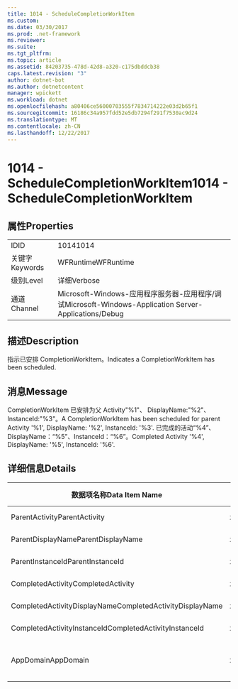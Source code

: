 ```yaml
---
title: 1014 - ScheduleCompletionWorkItem
ms.custom: 
ms.date: 03/30/2017
ms.prod: .net-framework
ms.reviewer: 
ms.suite: 
ms.tgt_pltfrm: 
ms.topic: article
ms.assetid: 84203735-478d-42d8-a320-c175dbddcb38
caps.latest.revision: "3"
author: dotnet-bot
ms.author: dotnetcontent
manager: wpickett
ms.workload: dotnet
ms.openlocfilehash: a80406ce56000703555f7834714222e03d2b65f1
ms.sourcegitcommit: 16186c34a957fdd52e5db7294f291f7530ac9d24
ms.translationtype: MT
ms.contentlocale: zh-CN
ms.lasthandoff: 12/22/2017
---
```

# <a name="1014---schedulecompletionworkitem"></a><span data-ttu-id="7891a-102">1014 - ScheduleCompletionWorkItem</span><span class="sxs-lookup"><span data-stu-id="7891a-102">1014 - ScheduleCompletionWorkItem</span></span>
## <a name="properties"></a><span data-ttu-id="7891a-103">属性</span><span class="sxs-lookup"><span data-stu-id="7891a-103">Properties</span></span>  
  
|||  
|-|-|  
|<span data-ttu-id="7891a-104">ID</span><span class="sxs-lookup"><span data-stu-id="7891a-104">ID</span></span>|<span data-ttu-id="7891a-105">1014</span><span class="sxs-lookup"><span data-stu-id="7891a-105">1014</span></span>|  
|<span data-ttu-id="7891a-106">关键字</span><span class="sxs-lookup"><span data-stu-id="7891a-106">Keywords</span></span>|<span data-ttu-id="7891a-107">WFRuntime</span><span class="sxs-lookup"><span data-stu-id="7891a-107">WFRuntime</span></span>|  
|<span data-ttu-id="7891a-108">级别</span><span class="sxs-lookup"><span data-stu-id="7891a-108">Level</span></span>|<span data-ttu-id="7891a-109">详细</span><span class="sxs-lookup"><span data-stu-id="7891a-109">Verbose</span></span>|  
|<span data-ttu-id="7891a-110">通道</span><span class="sxs-lookup"><span data-stu-id="7891a-110">Channel</span></span>|<span data-ttu-id="7891a-111">Microsoft-Windows-应用程序服务器-应用程序/调试</span><span class="sxs-lookup"><span data-stu-id="7891a-111">Microsoft-Windows-Application Server-Applications/Debug</span></span>|  
  
## <a name="description"></a><span data-ttu-id="7891a-112">描述</span><span class="sxs-lookup"><span data-stu-id="7891a-112">Description</span></span>  
 <span data-ttu-id="7891a-113">指示已安排 CompletionWorkItem。</span><span class="sxs-lookup"><span data-stu-id="7891a-113">Indicates a CompletionWorkItem has been scheduled.</span></span>  
  
## <a name="message"></a><span data-ttu-id="7891a-114">消息</span><span class="sxs-lookup"><span data-stu-id="7891a-114">Message</span></span>  
 <span data-ttu-id="7891a-115">CompletionWorkItem 已安排为父 Activity"%1"、 DisplayName:"%2"、 InstanceId:"%3"。</span><span class="sxs-lookup"><span data-stu-id="7891a-115">A CompletionWorkItem has been scheduled for parent Activity '%1', DisplayName: '%2', InstanceId: '%3'.</span></span>  <span data-ttu-id="7891a-116">已完成的活动“%4”、DisplayName：“%5”、InstanceId：“%6”。</span><span class="sxs-lookup"><span data-stu-id="7891a-116">Completed Activity '%4', DisplayName: '%5', InstanceId: '%6'.</span></span>  
  
## <a name="details"></a><span data-ttu-id="7891a-117">详细信息</span><span class="sxs-lookup"><span data-stu-id="7891a-117">Details</span></span>  
  
|<span data-ttu-id="7891a-118">数据项名称</span><span class="sxs-lookup"><span data-stu-id="7891a-118">Data Item Name</span></span>|<span data-ttu-id="7891a-119">数据项类型</span><span class="sxs-lookup"><span data-stu-id="7891a-119">Data Item Type</span></span>|<span data-ttu-id="7891a-120">描述</span><span class="sxs-lookup"><span data-stu-id="7891a-120">Description</span></span>|  
|--------------------|--------------------|-----------------|  
|<span data-ttu-id="7891a-121">ParentActivity</span><span class="sxs-lookup"><span data-stu-id="7891a-121">ParentActivity</span></span>|<span data-ttu-id="7891a-122">xs:string</span><span class="sxs-lookup"><span data-stu-id="7891a-122">xs:string</span></span>|<span data-ttu-id="7891a-123">父活动的类型名称。</span><span class="sxs-lookup"><span data-stu-id="7891a-123">The type name of the parent activity.</span></span>|  
|<span data-ttu-id="7891a-124">ParentDisplayName</span><span class="sxs-lookup"><span data-stu-id="7891a-124">ParentDisplayName</span></span>|<span data-ttu-id="7891a-125">xs:string</span><span class="sxs-lookup"><span data-stu-id="7891a-125">xs:string</span></span>|<span data-ttu-id="7891a-126">父活动的显示名称。</span><span class="sxs-lookup"><span data-stu-id="7891a-126">The display name of the parent activity.</span></span>|  
|<span data-ttu-id="7891a-127">ParentInstanceId</span><span class="sxs-lookup"><span data-stu-id="7891a-127">ParentInstanceId</span></span>|<span data-ttu-id="7891a-128">xs:string</span><span class="sxs-lookup"><span data-stu-id="7891a-128">xs:string</span></span>|<span data-ttu-id="7891a-129">父活动的实例 ID。</span><span class="sxs-lookup"><span data-stu-id="7891a-129">The instance id of the parent activity.</span></span>|  
|<span data-ttu-id="7891a-130">CompletedActivity</span><span class="sxs-lookup"><span data-stu-id="7891a-130">CompletedActivity</span></span>|<span data-ttu-id="7891a-131">xs:string</span><span class="sxs-lookup"><span data-stu-id="7891a-131">xs:string</span></span>|<span data-ttu-id="7891a-132">已完成活动的类型名称。</span><span class="sxs-lookup"><span data-stu-id="7891a-132">The type name of the completed activity.</span></span>|  
|<span data-ttu-id="7891a-133">CompletedActivityDisplayName</span><span class="sxs-lookup"><span data-stu-id="7891a-133">CompletedActivityDisplayName</span></span>|<span data-ttu-id="7891a-134">xs:string</span><span class="sxs-lookup"><span data-stu-id="7891a-134">xs:string</span></span>|<span data-ttu-id="7891a-135">已完成活动的显示名称。</span><span class="sxs-lookup"><span data-stu-id="7891a-135">The display name of the completed activity.</span></span>|  
|<span data-ttu-id="7891a-136">CompletedActivityInstanceId</span><span class="sxs-lookup"><span data-stu-id="7891a-136">CompletedActivityInstanceId</span></span>|<span data-ttu-id="7891a-137">xs:string</span><span class="sxs-lookup"><span data-stu-id="7891a-137">xs:string</span></span>|<span data-ttu-id="7891a-138">已完成活动的实例 ID。</span><span class="sxs-lookup"><span data-stu-id="7891a-138">The instance id of the completed activity.</span></span>|  
|<span data-ttu-id="7891a-139">AppDomain</span><span class="sxs-lookup"><span data-stu-id="7891a-139">AppDomain</span></span>|<span data-ttu-id="7891a-140">xs:string</span><span class="sxs-lookup"><span data-stu-id="7891a-140">xs:string</span></span>|<span data-ttu-id="7891a-141">由 AppDomain.CurrentDomain.FriendlyName 返回的字符串。</span><span class="sxs-lookup"><span data-stu-id="7891a-141">The string returned by AppDomain.CurrentDomain.FriendlyName.</span></span>|
